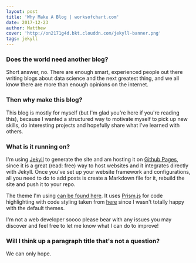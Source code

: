 ```yaml
---
layout: post
title: 'Why Make A Blog | worksofchart.com'
date: 2017-12-23
author: Matthew
cover: 'http://on2171g4d.bkt.clouddn.com/jekyll-banner.png'
tags: jekyll
---
```


### Does the world need another blog? 

Short answer, no. There are enough smart, experienced people out there writing blogs about data science and the next greatest thing, and we all know there are more than enough opinions on the internet.

### Then why make this blog?

This blog is mostly for myself (but I'm glad you're here if you're reading this), because I wanted a structured way to motivate myself to pick up new skills, do interesting projects and hopefully share what I've learned with others. 

### What is it running on?

I'm using [Jekyll](https://jekyllrb.com/) to generate the site and am hosting it on [Github Pages](https://pages.github.com/), since it is a great (read: free) way to host websites and it integrates directly with Jekyll. Once you've set up your website framework and configurations, all you need to do to add posts is create a Markdown file for it, rebuild the site and push it to your repo. 

The theme I'm using [can be found here](https://github.com/kaeyleo/jekyll-theme-H2O). It uses [Prism.js](http://prismjs.com/index.html) for code highlighting with code styling taken from [here](https://github.com/LukeAskew/prism-github) since I wasn't totally happy with the default themes. 

I'm not a web developer soooo please bear with any issues you may discover and feel free to let me know what I can do to improve!

### Will I think up a paragraph title that's not a question?

We can only hope.